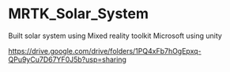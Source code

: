 # MRTK_Solar_System
Built solar system using Mixed reality toolkit Microsoft using unity


https://drive.google.com/drive/folders/1PQ4xFb7hOgEpxq-QPu9yCu7D67YF0J5b?usp=sharing 
